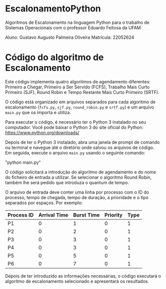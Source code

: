 # EscalonamentoPython
Algorítmos de Escalonamento na linguagem Python para o trabalho de Sistemas Operacionais com o professor Eduardo Feitosa da UFAM

Aluno: Gustavo Augusto Palmeira Oliveira
Matrícula: 22052624

Código do algoritmo de Escalonamento
=========================

Este código implementa quatro algoritmos de agendamento diferentes: Primeiro a Chegar, Primeiro a Ser Servido (FCFS), Trabalho Mais Curto Primeiro (SJF), Round Robin e Tempo Restante Mais Curto Primeiro (SRTF).

O código está organizado em arquivos separados para cada algoritmo de escalonamento (`fcfs.py`, `sjf.py`, `round_robin.py` e `srtf.py`) e um arquivo `main.py` que os importa e utiliza.

Para executar o código, é necessário ter o Python 3 instalado no seu computador. Você pode baixar o Python 3 do site oficial do Python: https://www.python.org/downloads/

Depois de ter o Python 3 instalado, abra uma janela de prompt de comando ou terminal e navegue até o diretório onde salvou os arquivos de código. Em seguida, execute o arquivo `main.py` usando o seguinte comando:

"python main.py"

O código solicitará a introdução do algoritmo de agendamento e do nome do ficheiro de entrada a utilizar. Se selecionar o algoritmo Round Robin, também lhe será pedido que introduza o quantum de tempo.

O arquivo de entrada deve conter uma linha por processo com o ID do processo, tempo de chegada, tempo de duração, a prioridade e o tipo separados por espaços. Por exemplo:


| Process ID | Arrival Time | Burst Time | Priority | Type |
|------------|--------------|------------|----------|------|
| P1         | 0            | 1          | 0        | 1    |
| P2         | 0            | 2          | 0        | 1    |
| P3         | 0            | 3          | 0        | 1    |
| P4         | 0            | 3          | 0        | 1    |
| P5         | 0            | 5          | 0        | 1    |
| P6         | 0            | 7          | 0        | 1    |



Depois de ter introduzido as informações necessárias, o código executará o algoritmo de escalonamento selecionado e apresentará os resultados.
